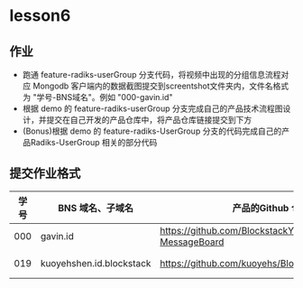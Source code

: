 # lesson6

## 作业

- 跑通 feature-radiks-userGroup 分支代码，将视频中出现的分组信息流程对应 Mongodb 客户端内的数据截图提交到screentshot文件夹内，文件名格式为 "学号-BNS域名"。例如 "000-gavin.id"
- 根据 demo 的 feature-radiks-userGroup 分支完成自己的产品技术流程图设计，并提交在自己开发的产品仓库中，将产品仓库链接提交到下方
- (Bonus)根据 demo 的 feature-radiks-UserGroup 分支的代码完成自己的产品Radiks-UserGroup 相关的部分代码


## 提交作业格式

| 学号 |BNS 域名、子域名 | 产品的Github 仓库地址 | 部署Netlify的地址 |
|---|---|---|---|
| 000 | gavin.id | https://github.com/BlockstackYikuaiCourse/Blockstack-MessageBoard | https://bsmessboard.netlify.com/ |
| 019 | kuoyehshen.id.blockstack | https://github.com/kuoyehs/Blockstack-Youtube | https://ads.vnvideogo.com/login    (尚未完成) |
